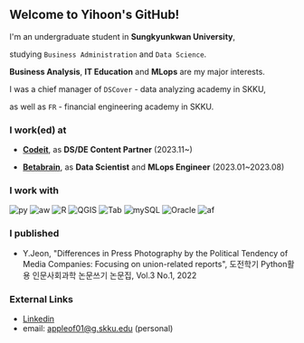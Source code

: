 ## Welcome to Yihoon's GitHub!
I'm an undergraduate student in **Sungkyunkwan University**,

studying `Business Administration` and `Data Science`.

**Business Analysis**, **IT Education** and **MLops** are my major interests.

I was a chief manager of `DSCover` - data analyzing academy in SKKU,

 as well as `FR` - financial engineering academy in SKKU.

 
### I work(ed) at
- **[Codeit](https://www.codeit.kr/year-end)**, as **DS/DE Content Partner** (2023.11~)

- **[Betabrain](https://www.betabrain.co.kr/)**, as **Data Scientist** and **MLops Engineer** (2023.01~2023.08)


### I work with
![py](https://img.shields.io/badge/-Python-F08027)
![aw](https://img.shields.io/badge/-AWS-D07047)
![R](https://img.shields.io/badge/-R-76AADB)
![QGIS](https://img.shields.io/badge/-QGIS-76A32A)
![Tab](https://img.shields.io/badge/-Tableau-468CBB)
![mySQL](https://img.shields.io/badge/-mySQL-124469)
![Oracle](https://img.shields.io/badge/-Oracle-bb1111)
![af](https://img.shields.io/badge/-Airflow-11bbbb)

### I published
- Y.Jeon, "Differences in Press Photography by the Political Tendency of Media Companies: Focusing on union-related reports", 도전학기 Python활용 인문사회과학 논문쓰기 논문집, Vol.3 No.1, 2022


### External Links
* [Linkedin](https://www.linkedin.com/in/yihoon-j/)
* email: appleof01@g.skku.edu (personal)
